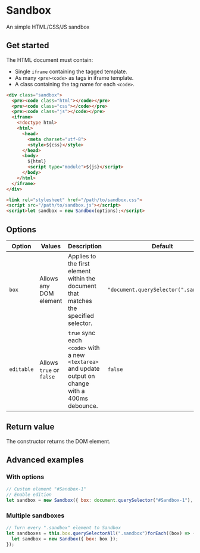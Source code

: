 # Sandbox
An simple HTML/CSS/JS sandbox

## Get started

The HTML document must contain:
- Single `iframe` containing the tagged template.
- As many `<pre><code>` as tags in iframe template.
- A class containing the tag name for each `<code>`.

```html
<div class="sandbox">
  <pre><code class="html"></code></pre>
  <pre><code class="css"></code></pre>
  <pre><code class="js"></code></pre>
  <iframe>
    <!doctype html>
    <html>
      <head>
        <meta charset="utf-8">
        <style>${css}</style>
      </head>
      <body>
        ${html}
        <script type="module">${js}</script>
      </body>
    </html>
  </iframe>
</div>

<link rel="stylesheet" href="/path/to/sandbox.css">
<script src="/path/to/sandbox.js"></script>
<script>let sandbox = new Sandbox(options);</script>
```

## Options

| Option | Values | Description | Default |
|---|---|---|---|
| `box` | Allows any DOM element | Applies to the first element within the document that matches the specified selector. | `"document.querySelector(".sandbox")"` |
| `editable` | Allows `true` or `false` | `true` sync each `<code>` with a new `<textarea>` and update output on change with a 400ms debounce. | `false` |

## Return value

The constructor returns the DOM element.

## Advanced examples
### With options

```js
// Custom element "#Sandbox-1"
// Enable edition
let sandbox = new Sandbox({ box: document.querySelector("#Sandbox-1"), editable: true });
```
### Multiple sandboxes

```js
// Turn every ".sandbox" element to Sandbox
let sandboxes = this.box.querySelectorAll(".sandbox")forEach((box) => {
  let sandbox = new Sandbox({ box: box });
});
```

